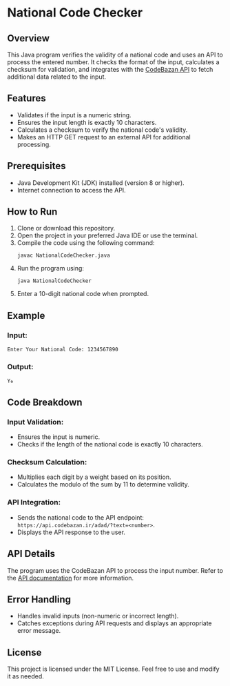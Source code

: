 # National Code Checker

## Overview

This Java program verifies the validity of a national code and uses an API to process the entered number. It checks the format of the input, calculates a checksum for validation, and integrates with the [CodeBazan API](https://api.codebazan.ir/adad/?text=255) to fetch additional data related to the input.

## Features

- Validates if the input is a numeric string.
- Ensures the input length is exactly 10 characters.
- Calculates a checksum to verify the national code's validity.
- Makes an HTTP GET request to an external API for additional processing.

## Prerequisites

- Java Development Kit (JDK) installed (version 8 or higher).
- Internet connection to access the API.

## How to Run

1. Clone or download this repository.
2. Open the project in your preferred Java IDE or use the terminal.
3. Compile the code using the following command:
   ```
   javac NationalCodeChecker.java
   ```
4. Run the program using:
   ```
   java NationalCodeChecker
   ```
5. Enter a 10-digit national code when prompted.

## Example

### Input:

```
Enter Your National Code: 1234567890
```

### Output:

```
Yه
```

## Code Breakdown

### Input Validation:

- Ensures the input is numeric.
- Checks if the length of the national code is exactly 10 characters.

### Checksum Calculation:

- Multiplies each digit by a weight based on its position.
- Calculates the modulo of the sum by 11 to determine validity.

### API Integration:

- Sends the national code to the API endpoint: `https://api.codebazan.ir/adad/?text=<number>`.
- Displays the API response to the user.

## API Details

The program uses the CodeBazan API to process the input number. Refer to the [API documentation](https://api.codebazan.ir) for more information.

## Error Handling

- Handles invalid inputs (non-numeric or incorrect length).
- Catches exceptions during API requests and displays an appropriate error message.

## License

This project is licensed under the MIT License. Feel free to use and modify it as needed.

